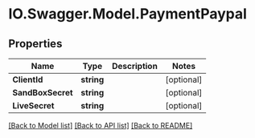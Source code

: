 # IO.Swagger.Model.PaymentPaypal
## Properties

Name | Type | Description | Notes
------------ | ------------- | ------------- | -------------
**ClientId** | **string** |  | [optional] 
**SandBoxSecret** | **string** |  | [optional] 
**LiveSecret** | **string** |  | [optional] 

[[Back to Model list]](../README.md#documentation-for-models) [[Back to API list]](../README.md#documentation-for-api-endpoints) [[Back to README]](../README.md)

